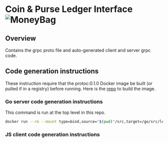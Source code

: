 # Coin & Purse Ledger Interface ![MoneyBag](./img/moneybag.png)

## Overview

Contains the grpc proto file and auto-generated client and server grpc code.

## Code generation instructions

These instruction require that the protoc:0.1.0 Docker image be built (or pulled if
in a registry) before running. Here is the
[repo](https://github.com/Drewan-Tech/protoc) to build the image.

### Go server code generation instructions
This command is run at the top level in this repo.
```Bash
docker run --rm --mount type=bind,source="$(pwd)"/src,target=/go/src/ledger_interface protoc:0.1.0 --proto_path=/go/src/ledger_interface/proto --go_out=/go/src/ledger_interface/go /go/src/ledger_interface/proto/ledger.proto
```

### JS client code generation instructions
```Bash
```
